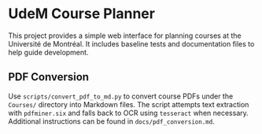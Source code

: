 # UdeM Course Planner

This project provides a simple web interface for planning courses at the Université de Montréal.
It includes baseline tests and documentation files to help guide development.

## PDF Conversion

Use `scripts/convert_pdf_to_md.py` to convert course PDFs under the `Courses/` directory into Markdown files. The script attempts text extraction with `pdfminer.six` and falls back to OCR using `tesseract` when necessary. Additional instructions can be found in `docs/pdf_conversion.md`.

